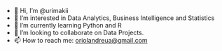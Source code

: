 - 👋 Hi, I’m @urimakii
- 👀 I’m interested in Data Analytics, Business Intelligence and Statistics
- 🌱 I’m currently learning Python and R
- 💞️ I’m looking to collaborate on Data Projects.
- 📫 How to reach me: oriolandreua@gmail.com

